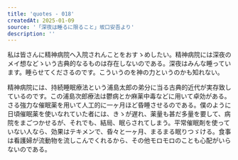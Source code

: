 ```yaml
---
title: 'quotes - 018'
createdAt: 2025-01-09
source: '「深夜は睡るに限ること」坂口安吾より'
description: ''
---
```

私は皆さんに精神病院へ入院されんことをおすゝめしたい。精神病院には深夜のメイ想などゝいう古典的なるものは存在しないのである。深夜はみんな睡っています。睡らせてくださるのです。こういうのを神の力というのかも知れない。

精神病院には、持続睡眠療法という浦島太郎の弟分に当る古典的近代が実存致しているのです。この浦島次郎療法は鬱病とか麻薬中毒などに用いて卓効がある。さる強力な催眠薬を用いて人工的に一ヶ月ほど昏睡させるのである。僕のように日頃催眠薬を使いなれていた者には、きゝが遅れ、薬量も甚だ多量を要して、病院をまごつかせるが、それでも、結局、眠らされてしまう。平常催眠剤を使っていない人なら、効果はテキメンで、昏々と一ヶ月、まるまる眠りつゞける。食事は看護婦が流動物を流しこんでくれるから、その他モロモロのことも心配がいらないのである。